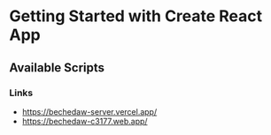 # Getting Started with Create React App

## Available Scripts

### Links

- https://bechedaw-server.vercel.app/
- https://bechedaw-c3177.web.app/
